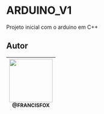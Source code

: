 # ARDUINO_V1
Projeto inicial com o arduino em C++
## Autor

| [<img src="https://avatars.githubusercontent.com/u/79348772?s=400&u=541961fe2780587c0ce249db50f27c4da38e528e&v=4" width=115><br><sub>@FRANCISFOX</sub>](https://github.com/Francisfox) |
| :---: |

